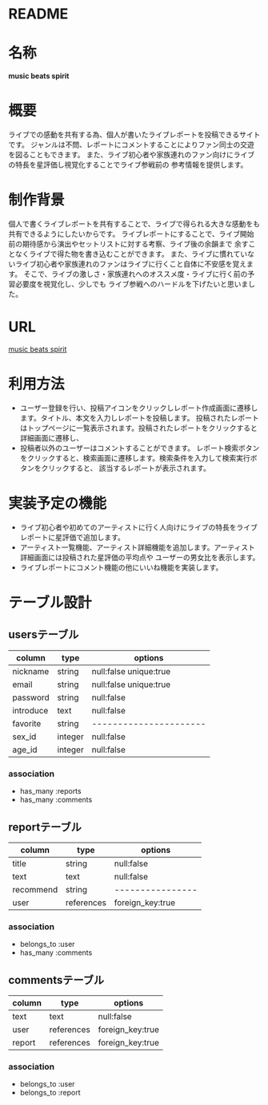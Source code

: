 # README

# 名称

**music beats spirit**

# 概要

ライブでの感動を共有する為、個人が書いたライブレポートを投稿できるサイトです。
ジャンルは不問、レポートにコメントすることによりファン同士の交遊を図ることもできます。
また、ライブ初心者や家族連れのファン向けにライブの特長を星評価し視覚化することでライブ参戦前の
参考情報を提供します。

# 制作背景

 個人で書くライブレポートを共有することで、ライブで得られる大きな感動をも共有できるようにしたいからです。
ライブレポートにすることで、ライブ開始前の期待感から演出やセットリストに対する考察、ライブ後の余韻まで
余すことなくライブで得た物を書き込むことができます。
 また、ライブに慣れていないライブ初心者や家族連れのファンはライブに行くこと自体に不安感を覚えます。
そこで、ライブの激しさ・家族連れへのオススメ度・ライブに行く前の予習必要度を視覚化し、少しでも
ライブ参戦へのハードルを下げたいと思いました。

# URL

[music beats spirit](https://music-beats-spirit.herokuapp.com/)

# 利用方法

- ユーザー登録を行い、投稿アイコンをクリックしレポート作成画面に遷移します。タイトル、本文を入力しレポートを投稿します。
  投稿されたレポートはトップページに一覧表示されます。投稿されたレポートをクリックすると詳細画面に遷移し、
- 投稿者以外のユーザーはコメントすることができます。
  レポート検索ボタンをクリックすると、検索画面に遷移します。検索条件を入力して検索実行ボタンをクリックすると、
  該当するレポートが表示されます。

# 実装予定の機能

- ライブ初心者や初めてのアーティストに行く人向けにライブの特長をライブレポートに星評価で追加します。
- アーティスト一覧機能、アーティスト詳細機能を追加します。アーティスト詳細画面には投稿された星評価の平均点や
  ユーザーの男女比を表示します。
- ライブレポートにコメント機能の他にいいね機能を実装します。

# テーブル設計

## usersテーブル

|   column  |   type  |         options        |
| --------- | ------- | ---------------------- |
|  nickname |  string | null:false unique:true |
|   email   |  string | null:false unique:true |
|  password |  string |       null:false       |
| introduce |   text  |       null:false       |
|  favorite |  string | ---------------------- |
|   sex_id  | integer |       null:false       |
|   age_id  | integer |       null:false       |

### association

- has_many :reports
- has_many :comments

## reportテーブル

|   column  |     type   |      options     |
| --------- | ---------- | ---------------- |
|   title   |   string   |    null:false    |
|    text   |    text    |    null:false    |
| recommend |   string   | ---------------- |
|    user   | references | foreign_key:true |

### association

- belongs_to :user
- has_many :comments

## commentsテーブル

| column |    type    |     options      |
| ------ | ---------- | ---------------- |
|  text  |    text    |    null:false    |
|  user  | references | foreign_key:true |
| report | references | foreign_key:true |

### association

- belongs_to :user
- belongs_to :report